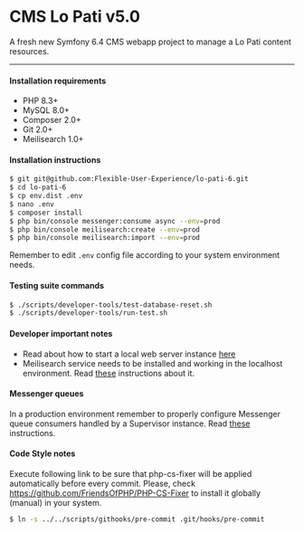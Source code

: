 CMS Lo Pati v5.0
================

A fresh new Symfony 6.4 CMS webapp project to manage a Lo Pati content resources.

---

#### Installation requirements

 * PHP 8.3+
 * MySQL 8.0+
 * Composer 2.0+
 * Git 2.0+
 * Meilisearch 1.0+

#### Installation instructions

```bash
$ git git@github.com:Flexible-User-Experience/lo-pati-6.git
$ cd lo-pati-6
$ cp env.dist .env
$ nano .env
$ composer install
$ php bin/console messenger:consume async --env=prod
$ php bin/console meilisearch:create --env=prod
$ php bin/console meilisearch:import --env=prod
```

Remember to edit `.env` config file according to your system environment needs.

#### Testing suite commands

```bash
$ ./scripts/developer-tools/test-database-reset.sh
$ ./scripts/developer-tools/run-test.sh
```

#### Developer important notes

 * Read about how to start a local web server instance [here](https://symfony.com/doc/current/setup/symfony_server.html)
 * Meilisearch service needs to be installed and working in the localhost environment. Read [these](https://www.meilisearch.com/docs/learn/self_hosted/getting_started_with_self_hosted_meilisearch) instructions about it.

#### Messenger queues

In a production environment remember to properly configure Messenger queue consumers handled by a Supervisor instance. Read [these](https://symfony.com/doc/current/messenger.html#messenger-supervisor) instructions.

#### Code Style notes

Execute following link to be sure that php-cs-fixer will be applied automatically before every commit. Please, check https://github.com/FriendsOfPHP/PHP-CS-Fixer to install it globally (manual) in your system.

```bash
$ ln -s ../../scripts/githooks/pre-commit .git/hooks/pre-commit
```
